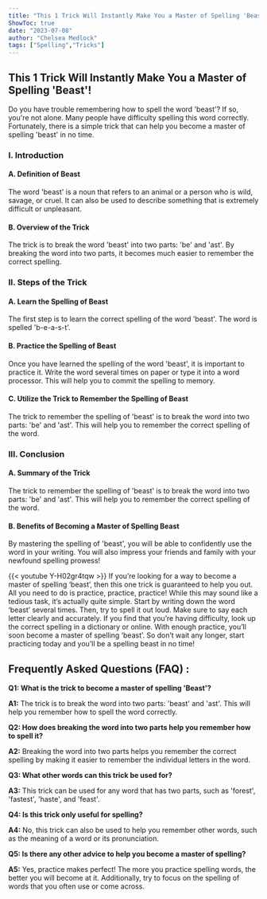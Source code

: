 ```yaml
---
title: "This 1 Trick Will Instantly Make You a Master of Spelling 'Beast'!"
ShowToc: true 
date: "2023-07-08"
author: "Chelsea Medlock" 
tags: ["Spelling","Tricks"]
---
```

<h2>This 1 Trick Will Instantly Make You a Master of Spelling 'Beast'!</h2>

Do you have trouble remembering how to spell the word 'beast'? If so, you're not alone. Many people have difficulty spelling this word correctly. Fortunately, there is a simple trick that can help you become a master of spelling 'beast' in no time.

<h3>I. Introduction</h3>

<h4>A. Definition of Beast</h4>

The word 'beast' is a noun that refers to an animal or a person who is wild, savage, or cruel. It can also be used to describe something that is extremely difficult or unpleasant.

<h4>B. Overview of the Trick</h4>

The trick is to break the word 'beast' into two parts: 'be' and 'ast'. By breaking the word into two parts, it becomes much easier to remember the correct spelling.

<h3>II. Steps of the Trick</h3>

<h4>A. Learn the Spelling of Beast</h4>

The first step is to learn the correct spelling of the word 'beast'. The word is spelled 'b-e-a-s-t'.

<h4>B. Practice the Spelling of Beast</h4>

Once you have learned the spelling of the word 'beast', it is important to practice it. Write the word several times on paper or type it into a word processor. This will help you to commit the spelling to memory.

<h4>C. Utilize the Trick to Remember the Spelling of Beast</h4>

The trick to remember the spelling of 'beast' is to break the word into two parts: 'be' and 'ast'. This will help you to remember the correct spelling of the word.

<h3>III. Conclusion</h3>

<h4>A. Summary of the Trick</h4>

The trick to remember the spelling of 'beast' is to break the word into two parts: 'be' and 'ast'. This will help you to remember the correct spelling of the word.

<h4>B. Benefits of Becoming a Master of Spelling Beast</h4>

By mastering the spelling of 'beast', you will be able to confidently use the word in your writing. You will also impress your friends and family with your newfound spelling prowess!

{{< youtube Y-H02gr4tqw >}} 
If you’re looking for a way to become a master of spelling ‘beast’, then this one trick is guaranteed to help you out. All you need to do is practice, practice, practice! While this may sound like a tedious task, it’s actually quite simple. Start by writing down the word ‘beast’ several times. Then, try to spell it out loud. Make sure to say each letter clearly and accurately. If you find that you’re having difficulty, look up the correct spelling in a dictionary or online. With enough practice, you’ll soon become a master of spelling ‘beast’. So don’t wait any longer, start practicing today and you’ll be a spelling beast in no time!

## Frequently Asked Questions (FAQ) :
**Q1: What is the trick to become a master of spelling 'Beast'?**

**A1:** The trick is to break the word into two parts: 'beast' and 'ast'. This will help you remember how to spell the word correctly. 

**Q2: How does breaking the word into two parts help you remember how to spell it?**

**A2:** Breaking the word into two parts helps you remember the correct spelling by making it easier to remember the individual letters in the word. 

**Q3: What other words can this trick be used for?**

**A3:** This trick can be used for any word that has two parts, such as 'forest', 'fastest', 'haste', and 'feast'. 

**Q4: Is this trick only useful for spelling?**

**A4:** No, this trick can also be used to help you remember other words, such as the meaning of a word or its pronunciation. 

**Q5: Is there any other advice to help you become a master of spelling?**

**A5:** Yes, practice makes perfect! The more you practice spelling words, the better you will become at it. Additionally, try to focus on the spelling of words that you often use or come across.






